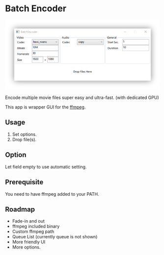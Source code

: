 # Batch Encoder

![MainWindow](doc/MainWindow.png)

Encode multiple movie files super easy and ultra-fast. (with dedicated GPU)

This app is wrapper GUI for the [ffmpeg](https://ffmpeg.org/).

## Usage

1. Set options.
2. Drop file(s).

## Option

Let field empty to use automatic setting.

## Prerequisite

You need to have ffmpeg added to your PATH.

## Roadmap

- Fade-in and out
- ffmpeg included binary
- Custom ffmpeg path
- Queue List (currently queue is not shown)
- More friendly UI
- More options.
